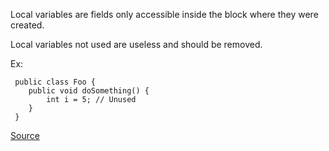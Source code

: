 Local variables are fields only accessible inside the block where they were created.

Local variables not used are useless and should be removed.

Ex:

     public class Foo {
        public void doSomething() {
            int i = 5; // Unused
        }
     }


[Source](http://pmd.sourceforge.net/pmd-5.3.2/pmd-java/rules/java/unusedcode.html#UnusedLocalVariable)
